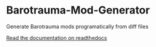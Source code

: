 # Barotrauma-Mod-Generator
Generate Barotrauma mods programatically from diff files

[Read the documentation on readthedocs](https://barotrauma-mod-generator-docs.readthedocs.io/en/latest/index.html)
